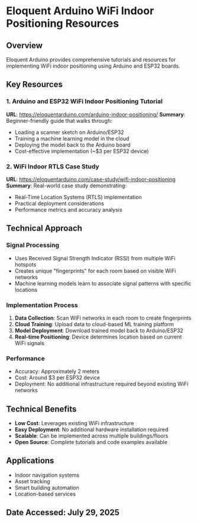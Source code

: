 # Eloquent Arduino WiFi Indoor Positioning Resources

## Overview
Eloquent Arduino provides comprehensive tutorials and resources for implementing WiFi indoor positioning using Arduino and ESP32 boards.

## Key Resources

### 1. Arduino and ESP32 WiFi Indoor Positioning Tutorial
**URL**: https://eloquentarduino.com/arduino-indoor-positioning/
**Summary**: Beginner-friendly guide that walks through:
- Loading a scanner sketch on Arduino/ESP32
- Training a machine learning model in the cloud
- Deploying the model back to the Arduino board
- Cost-effective implementation (~$3 per ESP32 device)

### 2. WiFi Indoor RTLS Case Study
**URL**: https://eloquentarduino.com/case-study/wifi-indoor-positioning
**Summary**: Real-world case study demonstrating:
- Real-Time Location Systems (RTLS) implementation
- Practical deployment considerations
- Performance metrics and accuracy analysis

## Technical Approach

### Signal Processing
- Uses Received Signal Strength Indicator (RSSI) from multiple WiFi hotspots
- Creates unique "fingerprints" for each room based on visible WiFi networks
- Machine learning models learn to associate signal patterns with specific locations

### Implementation Process
1. **Data Collection**: Scan WiFi networks in each room to create fingerprints
2. **Cloud Training**: Upload data to cloud-based ML training platform
3. **Model Deployment**: Download trained model back to Arduino/ESP32
4. **Real-time Positioning**: Device determines location based on current WiFi signals

### Performance
- Accuracy: Approximately 2 meters
- Cost: Around $3 per ESP32 device
- Deployment: No additional infrastructure required beyond existing WiFi networks

## Technical Benefits
- **Low Cost**: Leverages existing WiFi infrastructure
- **Easy Deployment**: No additional hardware installation required
- **Scalable**: Can be implemented across multiple buildings/floors
- **Open Source**: Complete tutorials and code examples available

## Applications
- Indoor navigation systems
- Asset tracking
- Smart building automation
- Location-based services

## Date Accessed: July 29, 2025